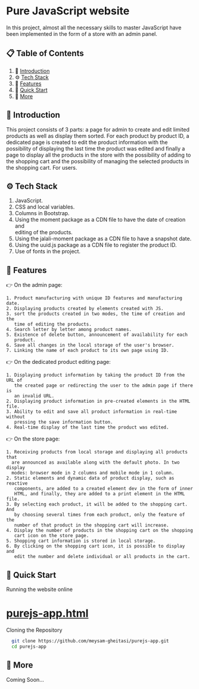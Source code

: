 
# Pure JavaScript website

In this project, almost all the necessary skills to master JavaScript have been implemented in the form of a store with an admin panel.


## 📋 Table of Contents

1. 🤖 [Introduction](https://github.com/meysam-gheitasi/purejs-app/tree/main#-introduction)
2. ⚙️ [Tech Stack](https://github.com/meysam-gheitasi/purejs-app/tree/main#%EF%B8%8F-tech-stack)
3. 🔋 [Features](https://github.com/meysam-gheitasi/purejs-app/tree/main?tab=readme-ov-file#-features)
4. 🤸 [Quick Start](https://github.com/meysam-gheitasi/purejs-app/tree/main?tab=readme-ov-file#-quick-start)
5. 🚀 [More]()
## 🤖 Introduction

This project consists of 3 parts: a page for admin to create and edit limited products as well as display them sorted.
For each product by product ID, a dedicated page is created to edit the product information with the possibility of displaying the last time the product was edited and finally a page to display all the products in the store with the possibility of adding to the shopping cart and the possibility of managing the selected products in the shopping cart. For users.
## ⚙️ Tech Stack

1. JavaScript.
2. CSS and local variables.
3. Columns in Bootstrap.
4. Using the moment package as a CDN file to have the date of creation and    
    editing of the products.
5. Using the jalali-moment package as a CDN file to have a snapshot date.
6. Using the uuid.js package as a CDN file to register the product ID.
7. Use of fonts in the project.
## 🔋 Features

👉 On the admin page:

    1. Product manufacturing with unique ID features and manufacturing date.
    2. Displaying products created by elements created with JS.
    3. sort the products created in two modes, the time of creation and the
       time of editing the products.
    4. Search letter by letter among product names.
    5. Existence of delete button, announcement of availability for each
       product.
    6. Save all changes in the local storage of the user's browser.
    7. Linking the name of each product to its own page using ID.

👉 On the dedicated product editing page:

    1. Displaying product information by taking the product ID from the URL of
       the created page or redirecting the user to the admin page if there is
       an invalid URL.
    2. Displaying product information in pre-created elements in the HTML file.
    3. Ability to edit and save all product information in real-time without
       pressing the save information button.
    4. Real-time display of the last time the product was edited.

👉 On the store page:

    1. Receiving products from local storage and displaying all products that 
      are announced as available along with the default photo. In two display
      modes: browser mode in 2 columns and mobile mode in 1 column.
    2. Static elements and dynamic data of product display, such as reactive 
       components, are added to a created element dev in the form of inner 
       HTML, and finally, they are added to a print element in the HTML file.
    3. By selecting each product, it will be added to the shopping cart. And 
       by choosing several times from each product, only the feature of the 
       number of that product in the shopping cart will increase.
    4. Display the number of products in the shopping cart on the shopping 
       cart icon on the store page.
    5. Shopping cart information is stored in local storage.
    6. By clicking on the shopping cart icon, it is possible to display and 
       edit the number and delete individual or all products in the cart.
## 🤸 Quick Start

Running the website online

# [purejs-app.html](https://meysam-gheitasi.github.io/purejs-app/index.html)


Cloning the Repository

```bash
  git clone https://github.com/meysam-gheitasi/purejs-app.git
  cd purejs-app
```


## 🚀 More

Coming Soon...

